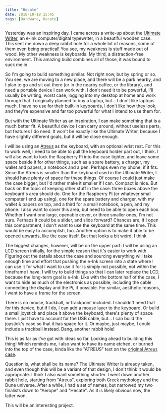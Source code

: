 ```yaml
---
title: "Hecate"
date: 2018-10-18 15:45
tags: [Hardware, Hecate]
---
```


Yesterday was an inspiring day. I came across a write-up about the [Ultimate Writer][ult-writer], an e-ink computer/digital typewriter, in a beautiful wooden case. This sent me down a deep rabbit hole for a whole lot of reasons, some of them even being practical! You see, my weakness is stuff made out of wood. My other weakness is keyboards. My third, a distraction-free environment. This amazing build combines all of those, it was bound to suck me in.

 [ult-writer]: https://alternativebit.fr/posts/ultimate-writer/

<!-- more -->

So I'm going to build something similar. Not right now, but by spring or so. You see, we are moving to a new place, and there will be a park nearby, and I plan to go and sit out there (or in the nearby caffee, or the library), and need a portable device I can work with. I don't need it to be powerful, I'll usually be writing, worst case, logging into my desktop at home and work through that. I originally planned to buy a laptop, but... I don't like laptops much. I have no use for their built-in keyboards, I don't like how they look, and they're expensive and far too powerful for what I intend to use them for.

But with the Ultimate Writer as an inspiration, I can make something that is a much better fit. A beautiful device I can carry around, without useless parts, but features I do need. It won't be exactly like the Ultimate Writer, because I have slightly different goals, but it will be close enough.

I will be using an [Atreus][falbatech:atreus] as the keyboard, with an optional wrist rest. For this to work well, I need to be able to pull the keyboard holder part out, I think. I will also want to lock the Raspberry Pi into the case tighter, and leave some space beside it for other things, such as a spare battery, a charger, my wallet and papers, a notebook and a pen. Perhaps even my phone, if it fits. Since the Atreus is smaller than the keyboard used in the Ultimate Writer, I should have plenty of space for these things. Of course I could just make the case bigger, but I'd rather make it smaller if I can. Compact is nice. But back on the topic of keeping other stuff in the case: three boxes above the keyboard's area should do. One for the Raspberry Pi (or whatever small computer I end up using), one for the spare battery and charger, with my wallet & papers on top, and a third for a small notebook, a pen, and my phone. I also want to cover this area, but need to be able to open each box. Whether I want one large, openable cover, or three smaller ones, I'm not sure. Perhaps it could be a slider, and slide forward? Chances are, if I open this compartment, I don't want to use the keyboard at the same time. This would be easy to accomplish, too. Another option is to make it able to be opened upwards, like the case itself. But that looks a bit weird, I think.

 [falbatech:atreus]: https://falba.tech/product/atreus42-bamboo-case-lift/

The biggest changes, however, will be on the upper part: I will be using an LCD screen initially, for the simple reason that it's easier to work with. Figuring out the details about the case and sourcing everything will take enough time and effort that pushing the e-Ink screen into a state where I can use it for what I want to use it for is simply not possible, not within the timeframe I have. I will try to build things so that I can later replace the LCD, because the long-term goal is e-Ink. Like with the bottom half of the case, I want to hide as much of the electronics as possible, including the cable connecting the display and the Pi, if possible. For similar, aesthetic reasons, I want to have a frame for the screen.

There is no mouse, trackball, or trackpoint included. I shouldn't need that for this device, but if I do, I can add a mouse layer to the keyboard. Or build a small joystick and place it above the keyboard, there's plenty of space there. I just have to account for the USB cable, but... I can build the joystick's case so that it has space for it. Or maybe, just maybe, I could include a trackball instead. Dang, another rabbit hole!

This is as far as I've got with ideas so far. Looking ahead to building this thing! Which reminds me, I also want to have its name etched, or burned into the top of the case, kinda like the "ATREUS" text on the [original Atreus case][t:atreus].

 [t:atreus]: https://atreus.technomancy.us/

Question is, what shall be its name? The Ultimate Writer is already taken, and even though this will be a variant of that design, I don't think it would be appropriate. I think I also want something shorter. I went down another rabbit hole, starting from "Atreus", exploring both Greek mythology and the Dune universe. After a while, I had a set of names, but narrowed my two finalists down to "Aerope" and "Hecate". As it is likely obvious now, the latter won.

This will be an interesting project.
